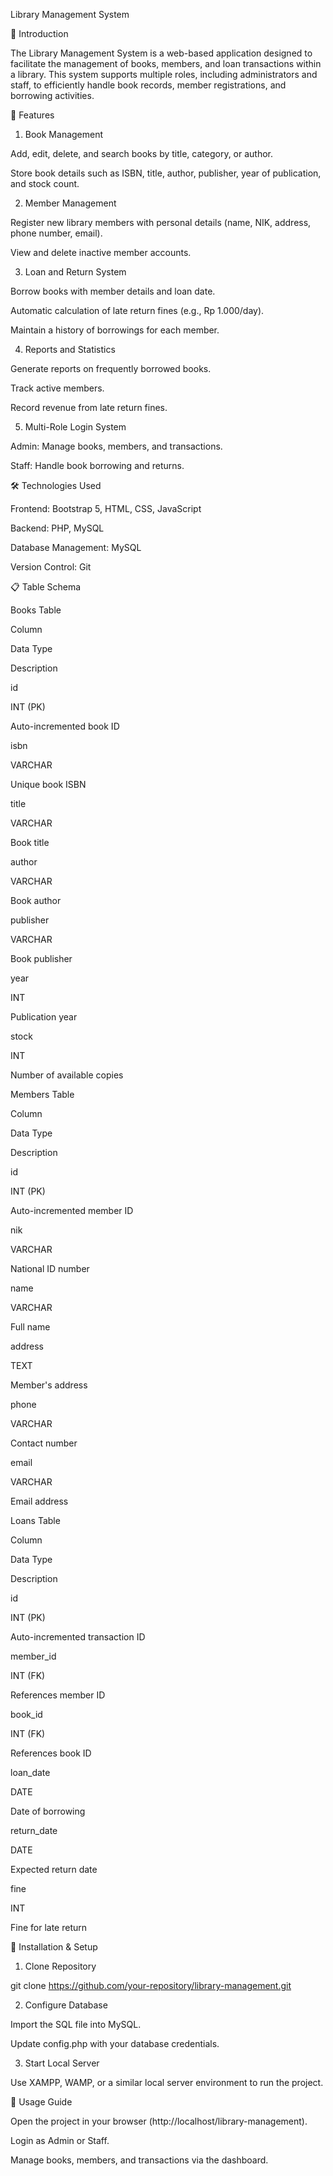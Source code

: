 Library Management System

📌 Introduction

The Library Management System is a web-based application designed to facilitate the management of books, members, and loan transactions within a library. This system supports multiple roles, including administrators and staff, to efficiently handle book records, member registrations, and borrowing activities.

🎯 Features

1. Book Management

Add, edit, delete, and search books by title, category, or author.

Store book details such as ISBN, title, author, publisher, year of publication, and stock count.

2. Member Management

Register new library members with personal details (name, NIK, address, phone number, email).

View and delete inactive member accounts.

3. Loan and Return System

Borrow books with member details and loan date.

Automatic calculation of late return fines (e.g., Rp 1.000/day).

Maintain a history of borrowings for each member.

4. Reports and Statistics

Generate reports on frequently borrowed books.

Track active members.

Record revenue from late return fines.

5. Multi-Role Login System

Admin: Manage books, members, and transactions.

Staff: Handle book borrowing and returns.

🛠️ Technologies Used

Frontend: Bootstrap 5, HTML, CSS, JavaScript

Backend: PHP, MySQL

Database Management: MySQL

Version Control: Git

📋 Table Schema

Books Table

Column

Data Type

Description

id

INT (PK)

Auto-incremented book ID

isbn

VARCHAR

Unique book ISBN

title

VARCHAR

Book title

author

VARCHAR

Book author

publisher

VARCHAR

Book publisher

year

INT

Publication year

stock

INT

Number of available copies

Members Table

Column

Data Type

Description

id

INT (PK)

Auto-incremented member ID

nik

VARCHAR

National ID number

name

VARCHAR

Full name

address

TEXT

Member's address

phone

VARCHAR

Contact number

email

VARCHAR

Email address

Loans Table

Column

Data Type

Description

id

INT (PK)

Auto-incremented transaction ID

member_id

INT (FK)

References member ID

book_id

INT (FK)

References book ID

loan_date

DATE

Date of borrowing

return_date

DATE

Expected return date

fine

INT

Fine for late return

🚀 Installation & Setup

1. Clone Repository

 git clone https://github.com/your-repository/library-management.git

2. Configure Database

Import the SQL file into MySQL.

Update config.php with your database credentials.

3. Start Local Server

Use XAMPP, WAMP, or a similar local server environment to run the project.

🎯 Usage Guide

Open the project in your browser (http://localhost/library-management).

Login as Admin or Staff.

Manage books, members, and transactions via the dashboard.
